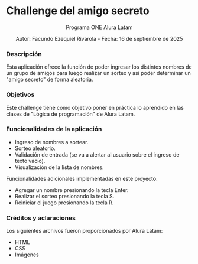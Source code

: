 # Challenge del amigo secreto

<p align="center">Programa ONE Alura Latam</p>
<p align="center">Autor: Facundo Ezequiel Rivarola - Fecha: 16 de septiembre de 2025</p>

### Descripción

<p>Esta aplicación ofrece la función de poder ingresar los distintos nombres de un grupo de amigos para luego realizar un sorteo y así poder determinar un "amigo secreto" de forma aleatoria.</p>

### Objetivos

<p>Este challenge tiene como objetivo poner en práctica lo aprendido en las clases de "Lógica de programación" de Alura Latam.</p>

### Funcionalidades de la aplicación

<ul>
    <li>Ingreso de nombres a sortear.</li>
    <li>Sorteo aleatorio.</li>
    <li>Validación de entrada (se va a alertar al usuario sobre el ingreso de texto vacío).</li>
    <li>Visualización de la lista de nombres.</li>
</ul>

<p>Funcionalidades adicionales implementadas en este proyecto:</p>
  <ul>
      <li>Agregar un nombre presionando la tecla Enter.</li>
      <li>Realizar el sorteo presionando la tecla S.</li>
      <li>Reiniciar el juego presionando la tecla R.</li>
  </ul>

### Créditos y aclaraciones

<p>Los siguientes archivos fueron proporcionados por Alura Latam:</p>
<ul>
    <li>HTML</li>
    <li>CSS</li>
    <li>Imágenes</li>
</ul>
